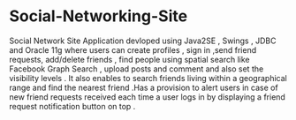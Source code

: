 Social-Networking-Site
======================

Social Network Site Application devloped using Java2SE , Swings , JDBC and Oracle 11g 
where users can create profiles , sign in ,send friend requests, add/delete friends ,
find  people using spatial search like Facebook Graph Search , 
upload posts and comment and also set the visibility levels . It also enables to search friends living 
within a geographical range and find the nearest friend .Has a provision to alert users in case of new friend requests 
received each time a user logs in by displaying a friend request notification button on top .
